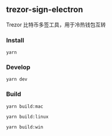 ## trezor-sign-electron

Trezor 比特币多签工具，用于冷热钱包互转

### Install

`yarn`

### Develop

`yarn dev`

### Build

`yarn build:mac`

`yarn build:linux`

`yarn build:win`
